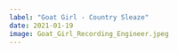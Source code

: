 ```yaml
---
label: "Goat Girl - Country Sleaze"
date: 2021-01-19
image: Goat_Girl_Recording_Engineer.jpeg
---
```

